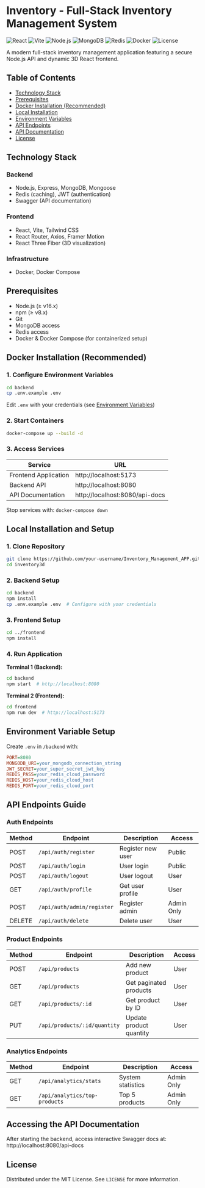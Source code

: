 
# Inventory - Full-Stack Inventory Management System

![React](https://img.shields.io/badge/React-18-blue) 
![Vite](https://img.shields.io/badge/Vite-Fast-yellow) 
![Node.js](https://img.shields.io/badge/Node.js-18-green) 
![MongoDB](https://img.shields.io/badge/Database-MongoDB-green) 
![Redis](https://img.shields.io/badge/Cache-Redis-red) 
![Docker](https://img.shields.io/badge/Docker-Ready-blue) 
![License](https://img.shields.io/badge/License-MIT-blue.svg)

A modern full-stack inventory management application featuring a secure Node.js API and dynamic 3D React frontend.


## Table of Contents
- [Technology Stack](#technology-stack)
- [Prerequisites](#prerequisites)
- [Docker Installation (Recommended)](#docker-installation-recommended)
- [Local Installation](#local-installation-and-setup)
- [Environment Variables](#environment-variable-setup)
- [API Endpoints](#api-endpoints-guide)
- [API Documentation](#accessing-the-api-documentation)
- [License](#license)

## Technology Stack

### Backend
- Node.js, Express, MongoDB, Mongoose
- Redis (caching), JWT (authentication)
- Swagger (API documentation)

### Frontend
- React, Vite, Tailwind CSS
- React Router, Axios, Framer Motion
- React Three Fiber (3D visualization)

### Infrastructure
- Docker, Docker Compose

## Prerequisites
- Node.js (≥ v16.x)
- npm (≥ v8.x)
- Git
- MongoDB access
- Redis access
- Docker & Docker Compose (for containerized setup)

## Docker Installation (Recommended)

### 1. Configure Environment Variables
```bash
cd backend
cp .env.example .env
```
Edit `.env` with your credentials (see [Environment Variables](#environment-variable-setup))

### 2. Start Containers
```bash
docker-compose up --build -d
```

### 3. Access Services
| Service              | URL                          |
|----------------------|------------------------------|
| Frontend Application | http://localhost:5173        |
| Backend API          | http://localhost:8080        |
| API Documentation    | http://localhost:8080/api-docs |

Stop services with: `docker-compose down`

## Local Installation and Setup

### 1. Clone Repository
```bash
git clone https://github.com/your-username/Inventory_Management_APP.git
cd inventory3d
```

### 2. Backend Setup
```bash
cd backend
npm install
cp .env.example .env  # Configure with your credentials
```

### 3. Frontend Setup
```bash
cd ../frontend
npm install
```

### 4. Run Application
**Terminal 1 (Backend):**
```bash
cd backend
npm start  # http://localhost:8080
```

**Terminal 2 (Frontend):**
```bash
cd frontend
npm run dev  # http://localhost:5173
```

## Environment Variable Setup
Create `.env` in `/backend` with:

```ini
PORT=8080
MONGODB_URI=your_mongodb_connection_string
JWT_SECRET=your_super_secret_jwt_key
REDIS_PASS=your_redis_cloud_password
REDIS_HOST=your_redis_cloud_host
REDIS_PORT=your_redis_cloud_port
```

## API Endpoints Guide

### Auth Endpoints
| Method | Endpoint                 | Description              | Access     |
|--------|--------------------------|--------------------------|------------|
| POST   | `/api/auth/register`     | Register new user        | Public     |
| POST   | `/api/auth/login`        | User login               | Public     |
| POST   | `/api/auth/logout`       | User logout              | User       |
| GET    | `/api/auth/profile`      | Get user profile         | User       |
| POST   | `/api/auth/admin/register` | Register admin         | Admin Only |
| DELETE | `/api/auth/delete`       | Delete user              | User       |

### Product Endpoints
| Method | Endpoint                | Description               | Access |
|--------|-------------------------|---------------------------|--------|
| POST   | `/api/products`         | Add new product           | User   |
| GET    | `/api/products`         | Get paginated products    | User   |
| GET    | `/api/products/:id`     | Get product by ID         | User   |
| PUT    | `/api/products/:id/quantity` | Update product quantity | User   |

### Analytics Endpoints
| Method | Endpoint                 | Description              | Access     |
|--------|--------------------------|--------------------------|------------|
| GET    | `/api/analytics/stats`   | System statistics        | Admin Only |
| GET    | `/api/analytics/top-products` | Top 5 products        | Admin Only |

## Accessing the API Documentation
After starting the backend, access interactive Swagger docs at:  
http://localhost:8080/api-docs

## License
Distributed under the MIT License. See `LICENSE` for more information.

